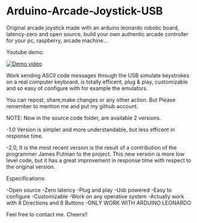 # Arduino-Arcade-Joystick-USB
Original arcade joystick made with an arduino leonardo robotic board,  
latency-zero and open source, build your own authentic arcade controller for your pc,
raspberry, arcade machine...

Youtube demo:

[![Demo video](http://img.youtube.com/vi/GIniEu1-8ZU/0.jpg)](http://www.youtube.com/watch?v=GIniEu1-8ZU)

Work sending ASCII code messages through the USB simulate keystrokes on a real computer keyboard,
is totally efficent, plug & play,  customizable and so easy of configure with for example the emulators.

You can repost, share,make changes or any other action.
But Please remember to mention me and put my github account.

NOTE: Now in the source code folder, are available 2 versions.

-1.0 Version is simpler and more understandable, but less efficent in response time.

-2.0, It is the most recent version is the result of a contribution of the programmer James Putman to the project.
This new version is more low level code, but it has a great improvement in response time with respect to the original version.

Especifications:

-Open source
-Zero latency
-Plug and play
-Usb powered
-Easy to configure
-Customizable
-Work on any operative system
-Actually work with 8 Directions and 8 Buttons
-ONLY WORK WITH ARDUINO LEONARDO

Feel free to contact me.
Cheers!!

